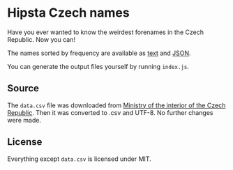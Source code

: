 # Hipsta Czech names
Have you ever wanted to know the weirdest forenames in the Czech Republic. Now you can!

The names sorted by frequency are available as [text](names.txt) and [JSON](names.json).

You can generate the output files yourself by running `index.js`.

## Source
The `data.csv` file was downloaded from [Ministry of the interior of the Czech Republic](http://www.mvcr.cz/clanek/cetnost-jmen-a-prijmeni-722752.aspx). Then it was converted to .csv and UTF-8. No further changes were made.

## License
Everything except `data.csv` is licensed under MIT.